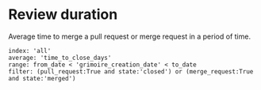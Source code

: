 # Review duration

Average time to merge a pull request or merge request in a period of time.

```
index: 'all'
average: 'time_to_close_days'
range: from_date < 'grimoire_creation_date' < to_date
filter: (pull_request:True and state:'closed') or (merge_request:True and state:'merged')
```
